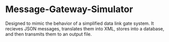 # Message-Gateway-Simulator
Designed to mimic the behavior of a simplified data link gate system. It recieves JSON messages, translates them into XML, stores into a database, and then transmits them to an output file. 
